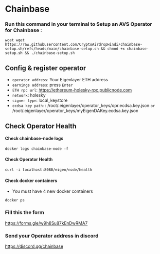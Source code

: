 # Chainbase

### Run this command in your terminal to Setup an AVS Operator for Chainbase : 

```
wget wget https://raw.githubusercontent.com/CryptoAirdropHindi/chainbase-setup.sh/refs/heads/main/chainbase-setup.sh && chmod +x chainbase-setup.sh && ./chainbase-setup.sh
```

## Config & register operator


- `operator address`: Your Eigenlayer ETH address
- `earnings address`: press `Enter`
- `ETH rpc url`: https://ethereum-holesky-rpc.publicnode.com
- `network`: holesky
- `signer type`: local_keystore
- `ecdsa key path:`: /root/.eigenlayer/operator_keys/opr.ecdsa.key.json `or` /root/.eigenlayer/operator_keys/myEigenDAKey.ecdsa.key.json

## Check Operator Health

#### Check chainbase-node logs
```
docker logs chainbase-node -f
```
#### Check Operator Health
```
curl -i localhost:8080/eigen/node/health
```

#### Check docker containers

- You must have 4 new docker containers

```console
docker ps
```

### Fill this the form

https://forms.gle/w9h8Su87kEnDwRMA7

### Send your Operator address in discord

https://discord.gg/chainbase
